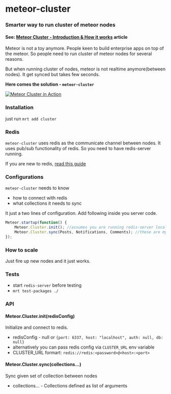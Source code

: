 meteor-cluster
==============

### Smarter way to run cluster of meteor nodes

#### See: [Meteor Cluster - Introduction & How it works](http://meteorhacks.com/meteor-cluster-introduction-and-how-it-works.html) article

Meteor is not a toy anymore. People keen to build enterprise apps on top of the meteor. So people need to run cluster of meteor nodes for several reasons. 

But when running cluster of nodes, meteor is not realtime anymore(between nodes). It get synced but takes few seconds.

**Here comes the solution - `meteor-cluster`**

[![Meteor Cluster in Action](http://i.imgur.com/lidwQaW.png)](http://www.youtube.com/watch?v=12NkUJEdFCw&feature=youtu.be)

### Installation

just run `mrt add cluster`

### Redis

`meteor-cluster` uses redis as the communicate channel between nodes. It uses pub/sub functionality of redis.
So you need to have redis-server running.

If you are new to redis, [read this guide](http://redis.io/topics/quickstart)

### Configurations

`meteor-cluster` needs to know 

* how to connect with redis
* what collections it needs to sync

It just a two lines of configuration. Add following inside you server code.

~~~js
Meteor.startup(function() {
    Meteor.Cluster.init(); //assumes you are running redis-server locally
    Meteor.Cluster.sync(Posts, Notifications, Comments); //these are my collections
});
~~~

### How to scale

Just fire up new nodes and it just works.

### Tests

* start `redis-server` before testing
* `mrt test-packages ./`

### API

#### Meteor.Cluster.init(redisConfig)

Initialize and connect to redis.

* redisConfig - null or `{port: 6337, host: "localhost", auth: null, db: null}`
* alternatively you can pass redis config via `CLUSTER_URL` env variable
* CLUSTER_URL formart: `redis://redis:<password>@<host>:<port>`

#### Meteor.Cluster.sync(collections...)

Sync given set of collection between nodes

* collections... - Collections defined as list of arguments
